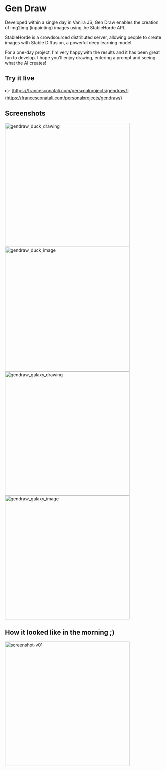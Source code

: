 # Gen Draw
Developed within a single day in Vanilla JS, Gen Draw enables the creation of img2img (inpainting) images using the StableHorde API.

StableHorde is a crowdsourced distributed server, allowing people to create images with Stable Diffusion, a powerful deep learning model.

For a one-day project, I'm very happy with the results and it has been great fun to develop. I hope you'll enjoy drawing, entering a prompt and seeing what the AI creates!

## Try it live
👉 [https://francesconatali.com/personalprojects/gendraw/](https://francesconatali.com/personalprojects/gendraw/) 

## Screenshots
<img width="400" alt="gendraw_duck_drawing" src="https://github.com/francesconatali/gendraw/assets/34441930/51004d36-feaf-4273-8427-5581494be72e">
<img width="400" alt="gendraw_duck_image" src="https://github.com/francesconatali/gendraw/assets/34441930/b195bc2d-c785-4ef8-8ec0-ee32c45919de">
<img width="400" alt="gendraw_galaxy_drawing" src="https://github.com/francesconatali/gendraw/assets/34441930/22768d5c-43e4-456f-8a58-8acfc075ccdb">
<img width="400" alt="gendraw_galaxy_image" src="https://github.com/francesconatali/gendraw/assets/34441930/47facd95-3de6-4564-84ce-b6c37034a2f2">

## How it looked like in the morning ;)
<img width="400" alt="screenshot-v01" src="https://github.com/francesconatali/gendraw/assets/34441930/fbb05f29-eb94-454b-9cef-10b8d6bf4e29">
